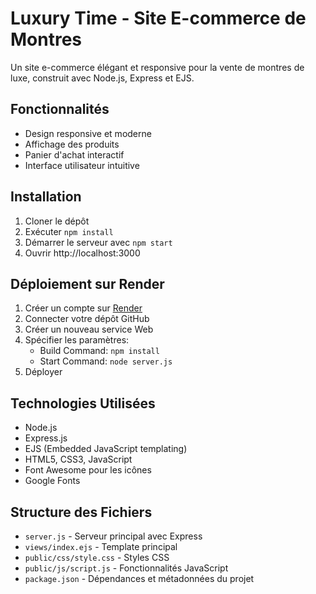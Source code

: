 # Luxury Time - Site E-commerce de Montres

Un site e-commerce élégant et responsive pour la vente de montres de luxe, construit avec Node.js, Express et EJS.

## Fonctionnalités

- Design responsive et moderne
- Affichage des produits
- Panier d'achat interactif
- Interface utilisateur intuitive

## Installation

1. Cloner le dépôt
2. Exécuter `npm install`
3. Démarrer le serveur avec `npm start`
4. Ouvrir http://localhost:3000

## Déploiement sur Render

1. Créer un compte sur [Render](https://render.com)
2. Connecter votre dépôt GitHub
3. Créer un nouveau service Web
4. Spécifier les paramètres:
   - Build Command: `npm install`
   - Start Command: `node server.js`
5. Déployer

## Technologies Utilisées

- Node.js
- Express.js
- EJS (Embedded JavaScript templating)
- HTML5, CSS3, JavaScript
- Font Awesome pour les icônes
- Google Fonts

## Structure des Fichiers

- `server.js` - Serveur principal avec Express
- `views/index.ejs` - Template principal
- `public/css/style.css` - Styles CSS
- `public/js/script.js` - Fonctionnalités JavaScript
- `package.json` - Dépendances et métadonnées du projet